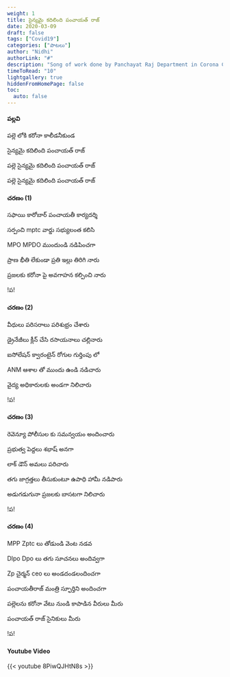 ```yaml
---
weight: 1
title: సైన్యమై కదిలింది పంచాయత్ రాజ్ 
date: 2020-03-09
draft: false
tags: ["Covid19"]
categories: ["పాటలు"]
author: "Nidhi"
authorLink: "#"
description: "Song of work done by Panchayat Raj Department in Corona Crisis"
timeToRead: "10"
lightgallery: true
hiddenFromHomePage: false
toc:
  auto: false
---
```


#### పల్లవి

పల్లె లోకి కరోనా కాలీడనీకుండ 

సైన్యమై కదిలింది పంచాయత్ రాజ్

పల్లె సైన్యమై కదిలింది పంచాయత్ రాజ్

పల్లె సైన్యమై కదిలింది పంచాయత్ రాజ్

#### చరణం (1)

సఫాయి కారోబార్ పంచాయతీ కార్యదర్శి

సర్పంచి mptc వార్డు సభ్యులంత కలిసి 

MPO MPDO ముందుండి నడిపించగా

ప్రాణ భీతి లేకుండా ప్రతి ఇల్లు తిరిగి నారు

ప్రజలకు కరోనా పై అవగాహన కల్పించి నారు

!ప!

#### చరణం (2)

వీధులు పరిసరాలు పరిశుభ్రం చేశారు

డ్రైనేజీలు క్లీన్ చేసి రసాయనాలు చల్లినారు

ఐసోలేషన్  క్వారంటైన్ రోగుల గుర్తింపు లో

ANM ఆశాల తో ముందు ఉండి నడిచారు

వైద్య అధికారులకు అండగా నిలిచారు

!ప!

#### చరణం (3)

రెవెన్యూ పోలీసుల కు సమన్వయం అందించారు

ప్రభుత్వ పెద్దలు శభాష్ అనగా

లాక్ డౌన్ అమలు పరిచారు

తగు జాగ్రత్తలు తీసుకుంటూ ఉపాధి హామీ నడిపారు

అడుగడుగునా ప్రజలకు బాసటగా నిలిచారు

!ప!

#### చరణం (4)

MPP Zptc లు తోడుండి వెంట నడవ

Dlpo Dpo లు తగు సూచనలు అందివ్వగా 

Zp చైర్మన్ ceo లు అండదండలందించగా

పంచాయతీరాజ్ మంత్రి స్ఫూర్తిని అందించగా

పల్లెలను  కరోనా వేటు నుండి కాపాడిన  వీరులు మీరు 

పంచాయత్ రాజ్ సైనికులు మీరు 

!ప!

#### Youtube Video

{{< youtube 8PiwQJHtN8s >}}
